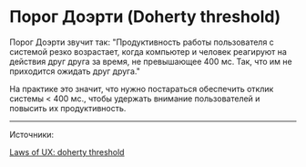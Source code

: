 # Порог Доэрти (Doherty threshold)

Порог Доэрти звучит так:
"Продуктивность работы пользователя с системой резко возрастает, когда компьютер и человек реагируют на действия друг друга за время, не превышающее 400 мс. Так, что им не приходится ожидать друг друга."

На практике это значит, что нужно постараться обеспечить отклик системы < 400 мс., чтобы удержать внимание пользователей и повысить их продуктивность.


----

Источники:

[Laws of UX: doherty threshold](lawsofux.com/doherty-threshold.html)
